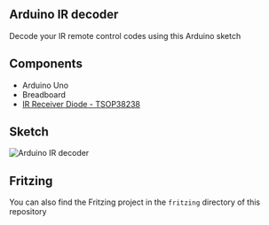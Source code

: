 ## Arduino IR decoder

Decode your IR remote control codes using this Arduino sketch

## Components

* Arduino Uno
* Breadboard
* [IR Receiver Diode - TSOP38238](https://www.sparkfun.com/products/10266)

## Sketch

![Arduino IR decoder](https://raw.github.com/dnaeon/arduino-projects/master/ir-decoder/img/ir-decoder.png)

## Fritzing

You can also find the Fritzing project in the `fritzing` directory of this repository
